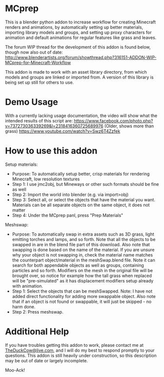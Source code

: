 MCprep
======

This is a blender python addon to increase workflow for creating Minecraft renders and animations, by automatically setting up better materials, importing library models and groups, and setting up proxy characters for animation and default animations for regular features like grass and leaves.

The forum WIP thread for the development of this addon is found below, though now also out of date:
http://www.blenderartists.org/forum/showthread.php?316151-ADDON-WIP-MCprep-for-Minecraft-Workflow

This addon is made to work with an asset library directory, from which models and groups are linked or imported from. A version of this library is being set up still for others to use.

Demo Usage
======

With a currently lacking usage documentation, the video will show what the intended results of this script are:
https://www.facebook.com/photo.php?v=737273036339269&l=2318416360725689976
(Older, shows more than grass)
https://www.youtube.com/watch?v=Swz6T4Zzfek

How to use this addon
======

Setup materials:
- Purpose: To automatically setup better, crisp materials for rendering Minecraft, low resolution textures
- Step 1: I use jmc2obj, but Mineways or other such formats should be fine as well
- Step 2: Import the world into blender (e.g. via import>obj)
- Step 3: Select all, or select the objects that have the material you want. Materials can be all separate objects on the same object, it does not matter
- Step 4: Under the MCprep panl, press "Prep Materials"

Meshswap:
- Purpose: To automatically swap in extra assets such as 3D grass, light emitting torches and lamps, and so forth. Note that all the objects to be swapped in are in the blend file part of this download. Also note that swapping is done based on the name of the material. If you are unsure why your object is not swapping in, check the material name matches the counterpart object/material in the meshSwap.blend file. Note it can search for both appendable objects as well as groups, containing particles and so forth. Modifiers on the mesh in the original file will be brought over, so notice for example how the tall grass when replaced will be "pre-simulated" as it has displacement modifiers setup already with animation.
- Step 1: Select the objects that can be meshSwapped. Note: I have not added direct functionality for adding more swappable object. Also note that if an object is not found or swappable, it will just be skipped - no harm done.
- Step 2: Press meshswap.


Additional Help
======

If you have troubles getting this addon to work, please contact me at TheDuckCow@live.com, and I will do my best to respond promptly to your questions. This addon is still heavily under construction, so this description may be out of date or largely incomplete.

Moo-Ack!
